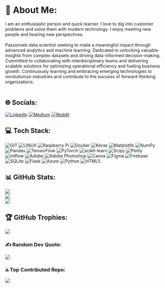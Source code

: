 # 💫 About Me:
I am an enthusiastic person and quick learner. I love to dig into customer problems and solve them with modern technology. I enjoy meeting new people and hearing new perspectives.<br>  
Passionate data scientist seeking to make a meaningful impact through advanced analytics and machine learning. Dedicated to unlocking valuable insights from complex datasets and driving data-informed decision-making. Committed to collaborating with interdisciplinary teams and delivering scalable solutions for optimizing operational efficiency and fueling business growth. Continuously learning and embracing emerging technologies to revolutionize industries and contribute to the success of forward-thinking organizations. <br><br>

## 🌐 Socials:
[![LinkedIn](https://img.shields.io/badge/LinkedIn-%230077B5.svg?logo=linkedin&logoColor=white)](https://www.linkedin.com/in/g-nithish-kumar/) 
[![Medium](https://img.shields.io/badge/Medium-12100E?logo=medium&logoColor=white)](https://medium.com/@g.nithish100) 
[![Reddit](https://img.shields.io/badge/Reddit-%23FF4500.svg?logo=Reddit&logoColor=white)](https://reddit.com/u/Nithish-Kumar-G/s/oHIi0pBhrQ) 

## 💻 Tech Stack:
![GIT](https://img.shields.io/badge/Git-fc6d26?style=plastic&logo=git&logoColor=white) 
![LINUX](https://img.shields.io/badge/Linux-FCC624?style=plastic&logo=linux&logoColor=black) 
![Raspberry Pi](https://img.shields.io/badge/-RaspberryPi-C51A4A?style=plastic&logo=Raspberry-Pi) 
![Docker](https://img.shields.io/badge/docker-%230db7ed.svg?style=plastic&logo=docker&logoColor=white) 
![Keras](https://img.shields.io/badge/Keras-%23D00000.svg?style=plastic&logo=Keras&logoColor=white) 
![Matplotlib](https://img.shields.io/badge/Matplotlib-%23ffffff.svg?style=plastic&logo=Matplotlib&logoColor=black) 
![NumPy](https://img.shields.io/badge/numpy-%23013243.svg?style=plastic&logo=numpy&logoColor=white) 
![Pandas](https://img.shields.io/badge/pandas-%23150458.svg?style=plastic&logo=pandas&logoColor=white) 
![TensorFlow](https://img.shields.io/badge/TensorFlow-%23FF6F00.svg?style=plastic&logo=TensorFlow&logoColor=white) 
![PyTorch](https://img.shields.io/badge/PyTorch-%23EE4C2C.svg?style=plastic&logo=PyTorch&logoColor=white) 
![scikit-learn](https://img.shields.io/badge/scikit--learn-%23F7931E.svg?style=plastic&logo=scikit-learn&logoColor=white) 
![Scipy](https://img.shields.io/badge/SciPy-%230C55A5.svg?style=plastic&logo=scipy&logoColor=%white) 
![Plotly](https://img.shields.io/badge/Plotly-%233F4F75.svg?style=plastic&logo=plotly&logoColor=white) 
![mlflow](https://img.shields.io/badge/mlflow-%23d9ead3.svg?style=plastic&logo=numpy&logoColor=blue) 
![Adobe](https://img.shields.io/badge/adobe-%23FF0000.svg?style=plastic&logo=adobe&logoColor=white) 
![Adobe Photoshop](https://img.shields.io/badge/adobe%20photoshop-%2331A8FF.svg?style=plastic&logo=adobe%20photoshop&logoColor=white) 
![Canva](https://img.shields.io/badge/Canva-%2300C4CC.svg?style=plastic&logo=Canva&logoColor=white) 
![Figma](https://img.shields.io/badge/figma-%23F24E1E.svg?style=plastic&logo=figma&logoColor=white) 
![Firebase](https://img.shields.io/badge/Firebase-039BE5?style=plastic&logo=Firebase&logoColor=white) 
![SQLite](https://img.shields.io/badge/sqlite-%2307405e.svg?style=plastic&logo=sqlite&logoColor=white) 
![Flask](https://img.shields.io/badge/flask-%23000.svg?style=plastic&logo=flask&logoColor=white) 
![Azure](https://img.shields.io/badge/azure-%230072C6.svg?style=plastic&logo=microsoftazure&logoColor=white) 
![Python](https://img.shields.io/badge/python-3670A0?style=plastic&logo=python&logoColor=ffdd54) 
![HTML5](https://img.shields.io/badge/html5-%23E34F26.svg?style=plastic&logo=html5&logoColor=white) 

## 📊 GitHub Stats:
![](https://github-readme-stats.vercel.app/api?username=mrnithish&theme=dark&hide_border=false&include_all_commits=true&count_private=true)<br/>
![](https://github-readme-streak-stats.herokuapp.com/?user=mrnithish&theme=dark&hide_border=false)<br/>
![](https://github-readme-stats.vercel.app/api/top-langs/?username=mrnithish&theme=dark&hide_border=false&include_all_commits=true&count_private=true&layout=compact)

## 🏆 GitHub Trophies:
![](https://github-profile-trophy.vercel.app/?username=mrnithish&theme=radical&no-frame=true&no-bg=false&margin-w=4)

### ✍️ Random Dev Quote:
![](https://quotes-github-readme.vercel.app/api?type=horizontal&theme=radical)

### 🔝 Top Contributed Repo:
![](https://github-contributor-stats.vercel.app/api?username=mrnithish&limit=5&theme=dark&combine_all_yearly_contributions=true)

